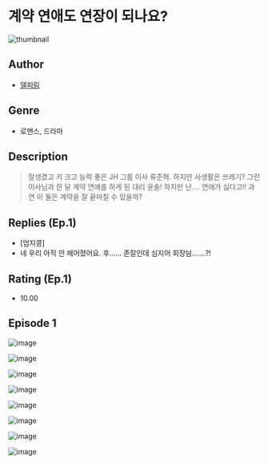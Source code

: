 # 계약 연애도 연장이 되나요?
![thumbnail](https://image-comic.pstatic.net/user_contents_data/challenge_comic/2023/05/25/318299/upload_3630242376824992825_480x623.jpeg)

## Author
- [델피림](https://comic.naver.com/artistTitle?id=318299)

## Genre
- 로맨스, 드라마

## Description
> 잘생겼고 키 크고 능력 좋은 JH 그룹 이사 류준혁. 하지만 사생활은 쓰레기? 그런 이사님과 한 달 계약 연애를 하게 된 대리 윤솔! 하지만 난…. 연애가 싫다고!! 과연 이 둘은 계약을 잘 끝마칠 수 있을까?

## Replies (Ep.1)
- [엄지콩]
- 네 우리 아직 안 헤어졌어요. 후...... 존잘인데 심지어 회장늼.......?!

## Rating (Ep.1)
- 10.00

## Episode 1
![image](https://image-comic.pstatic.net/user_contents_data/challenge_comic/2023/05/25/318299/upload_3472383289106916404.jpeg)

![image](https://image-comic.pstatic.net/user_contents_data/challenge_comic/2023/05/25/318299/upload_7077519176750162275.jpeg)

![image](https://image-comic.pstatic.net/user_contents_data/challenge_comic/2023/05/25/318299/upload_3833798456316801894.jpeg)

![image](https://image-comic.pstatic.net/user_contents_data/challenge_comic/2023/05/25/318299/upload_7161064501812605488.jpeg)

![image](https://image-comic.pstatic.net/user_contents_data/challenge_comic/2023/05/25/318299/upload_7292843346326991459.jpeg)

![image](https://image-comic.pstatic.net/user_contents_data/challenge_comic/2023/05/25/318299/upload_3689683083506889825.jpeg)

![image](https://image-comic.pstatic.net/user_contents_data/challenge_comic/2023/05/25/318299/upload_7221575213797879905.jpeg)

![image](https://image-comic.pstatic.net/user_contents_data/challenge_comic/2023/05/25/318299/upload_7221296839656812853.jpeg)
